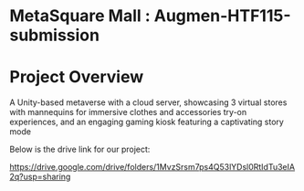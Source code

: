 # MetaSquare Mall : Augmen-HTF115-submission
# Project Overview
A Unity-based metaverse with a cloud server, showcasing 3
virtual stores with mannequins for immersive clothes and accessories
try-on experiences, and an engaging gaming kiosk featuring a
captivating story mode

Below is the drive link for our project:

https://drive.google.com/drive/folders/1MvzSrsm7ps4Q53lYDsl0RtIdTu3eIA2q?usp=sharing
